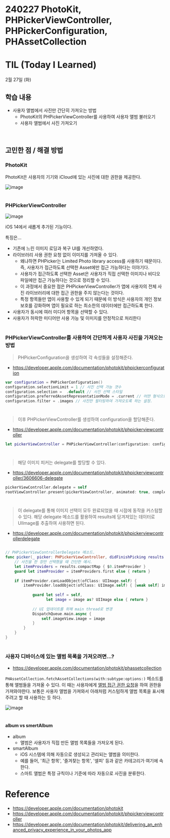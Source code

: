# 240227 PhotoKit, PHPickerViewController, PHPickerConfiguration, PHAssetCollection

# TIL (Today I Learned)

2월 27일 (화)

## 학습 내용

- 사용자 앨범에서 사진만 간단히 가져오는 방법
    - PhotoKit의 PHPickerViewController를 사용하여 사용자 앨범 불러오기
    - 사용자 앨범에서 사진 가져오기

&nbsp;

## 고민한 점 / 해결 방법

### PhotoKit

PhotoKit은 사용자의 기기와 iCloud에 있는 사진에 대한 권한을 제공한다.

![image](https://github.com/leeari95/TIL/assets/75905803/3a13b3b5-ca70-45cf-8ad8-e8daaaac5d12)

#

### PHPickerViewController

![image](https://github.com/leeari95/TIL/assets/75905803/5e028574-faee-4b39-9fab-27b662efc32f)

iOS 14에서 새롭게 추가된 기능이다.

특징은…
* 기존에 느린 이미지 로딩과 복구 UI를 개선하였다.
* 라이브러리 사용 권한 요청 없이 이미지를 가져올 수 있다.
    * 왜냐하면 PHPicker는 Limited Photo library access를 사용하기 때문이다. 즉, 사용자가 접근하도록 선택한 Asset에만 접근 가능하다는 이야기다.
    * 사용자가 접근하도록 선택한 Asset은 사용자가 직접 선택한 이미지나 비디오 파일에만 접근 가능하다는 것으로 정리할 수 있다.
    * 이 과정에서 중요한 점은 PHPickerViewController가 앱에 사용자의 전체 사진 라이브러리에 대한 접근 권한을 주지 않는다는 것이다.
    * 특정 항목들만 앱이 사용할 수 있게 되기 때문에 이 방식은 사용자의 개인 정보 보호를 강화하며 앱이 필요로 하는 최소한의 데이터에만 접근하도록 한다.
* 사용자가 동시에 여러 미디어 항목을 선택할 수 있다.
* 사용자가 허락한 미디어만 사용 가능 및 이미지를 안정적으로 처리한다

#

### PHPickerViewController를 사용하여 간단하게 사용자 사진을 가져오는 방법


> PHPickerConfiguration을 생성하여 각 속성들을 설정해준다.

* https://developer.apple.com/documentation/photokit/phpickerconfiguration

```swift
var configuration = PHPickerConfiguration()
configuration.selectionLimit = 1 // 사진 선택 가능 갯수
configuration.selection =  .default // 사진 선택 스타일 
configuration.preferredAssetRepresentationMode = .current // 어떤 형식으로 받을지 결정하는 설정. 가장 최근 상태로 받아온다. 예를 들어, 사용자가 사진을 편집했다면 편집된 최신 버전을 받게 된다.
configuration.filter = .images // 사진만 필터링하여 가져오도록 하는 설정.
```

#

> 이후 PHPickerViewController를 생성하여 configuration을 할당해준다.

* https://developer.apple.com/documentation/photokit/phpickerviewcontroller

```swift
let pickerViewController = PHPickerViewController(configuration: configuration)
```

#

> 해당 이미지 피커는 delegate를 할당할 수 있다.

* https://developer.apple.com/documentation/photokit/phpickerviewcontroller/3606606-delegate

```swift
pickerViewController.delegate = self
rootViewController.present(pickerViewController, animated: true, completion: nil)
```

#

> 이 delegate를 통해 이미지 선택이 모두 완료되었을 때 시점에 동작을 커스텀할 수 있다.
> 해당 delegate 메소드를 활용하여 results에 담겨져있는 데이터로 UIImage를 추출하여 사용하면 된다.

* https://developer.apple.com/documentation/photokit/phpickerviewcontrollerdelegate

```swift

// PHPickerViewControllerDelegate 메소드.
func picker(_ picker: PHPickerViewController, didFinishPicking results: [PHPickerResult]) {
    // 사진을 한 장만 선택했을 때 간단한 예시.
    let itemProviders = results.compactMap { $0.itemProvider }
    guard let itemProvider = itemProviders.first else { return }
    
    if itemProvider.canLoadObject(ofClass: UIImage.self) {
        itemProvider.loadObject(ofClass: UIImage.self) { [weak self] image, error in
            
            guard let self = self,
                  let image = image as? UIImage else { return }
                  
            // UI 업데이트를 위해 main thread로 변경
            DispatchQueue.main.async {
                self.imageView.image = image
            }
        }
    }
}
```

#

### 사용자 디바이스에 있는 앨범 목록을 가져오려면...?

* https://developer.apple.com/documentation/photokit/phassetcollection

`PHAssetCollection.fetchAssetCollections(with:subtype:options:)` 메소드를 통해 앨범들을 가져올 수 있다.
이 때는 사용자에게 [앨범 접근 권한 요청](https://developer.apple.com/documentation/photokit/phphotolibrary/3616053-requestauthorization)을 하여 권한을 가져와야한다.
보통은 사용자 앨범을 가져와서 아래처럼 커스텀하게 앨범 목록을 표시해주려고 할 때 사용하는 듯 하다.

![image](https://github.com/leeari95/TIL/assets/75905803/ea4ab887-e6db-4d73-b3f7-e3ad862adf9f)

#

#### album vs smertAlbum

* album
    * 앨범은 사용자가 직접 만든 앨범 목록들을 가져오게 된다.
* smartAlbum
    * iOS 시스템에 의해 자동으로 생성되고 관리되는 앨범을 의미한다.
    * 예를 들어, '최근 항목', '즐겨찾는 항목', '셀피' 등과 같은 카테고리가 여기에 속한다.
    * 스마트 앨범은 특정 규칙이나 기준에 따라 자동으로 사진을 분류한다.



# Reference

* https://developer.apple.com/documentation/photokit
* https://developer.apple.com/documentation/photokit/phpickerviewcontroller
* https://developer.apple.com/documentation/photokit/delivering_an_enhanced_privacy_experience_in_your_photos_app
